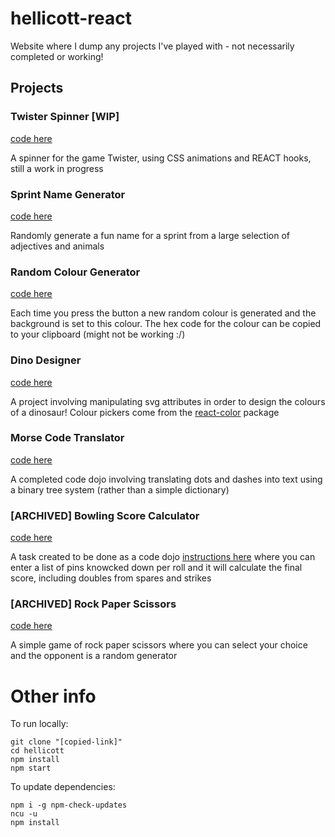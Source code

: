 # hellicott-react

Website where I dump any projects I've played with - not necessarily completed or working!

## Projects
### Twister Spinner [WIP]
[code here](/hellicott/src/projects/Twister/TwisterSpinner.js)

A spinner for the game Twister, using CSS animations and REACT hooks, still a work in progress

### Sprint Name Generator
[code here](/hellicott/src/projects/nameGenerator.js)

Randomly generate a fun name for a sprint from a large selection of adjectives and animals

### Random Colour Generator
[code here](/hellicott/src/projects/randomColour.js)

Each time you press the button a new random colour is generated and the background is set to this colour. The hex code for the colour can be copied to your clipboard (might not be working :/)

### Dino Designer
[code here](/hellicott/src/projects/svgDino.js)

A project involving manipulating svg attributes in order to design the colours of a dinosaur! Colour pickers come from the [react-color](https://www.npmjs.com/package/react-color) package

### Morse Code Translator
[code here](/hellicott/src/projects/morseCode.js)

A completed code dojo involving translating dots and dashes into text using a binary tree system (rather than a simple dictionary)

### [ARCHIVED] Bowling Score Calculator
[code here](/hellicott/src/projects/bowlingScore.js)

A task created to be done as a code dojo [instructions here](/hellicott/src/projects/bowlingTask.md) where you can enter a list of pins knowcked down per roll and it will calculate the final score, including doubles from spares and strikes

### [ARCHIVED] Rock Paper Scissors
[code here](/hellicott/src/projects/rockPaperScissors.js)

A simple game of rock paper scissors where you can select your choice and the opponent is a random generator

# Other info

To run locally:
```
git clone "[copied-link]"
cd hellicott
npm install
npm start
```

To update dependencies:
```
npm i -g npm-check-updates
ncu -u
npm install
```
